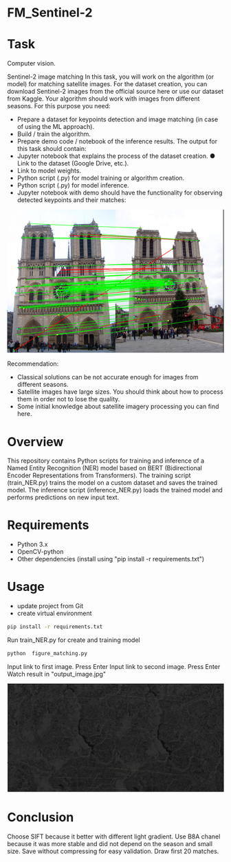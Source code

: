 # FM_Sentinel-2

# Task

Computer vision.

Sentinel-2 image matching In this task, you will work on the algorithm (or model) for matching satellite images. 
For the dataset creation, you can download Sentinel-2 images from the official source here or use our dataset from Kaggle. 
Your algorithm should work with images from different seasons. 
For this purpose you need: 
-  Prepare a dataset for keypoints detection and image matching (in case of using the ML approach). 
- Build / train the algorithm.
- Prepare demo code / notebook of the inference results. 
The output for this task should contain: 
- Jupyter notebook that explains the process of the dataset creation. ● Link to the dataset (Google Drive, etc.).
- Link to model weights. 
- Python script (.py) for model training or algorithm creation. 
- Python script (.py) for model inference. 
- Jupyter notebook with demo should have the functionality for observing detected keypoints and their matches:

![img_3.png](img_3.png)

 Recommendation: 
- Classical solutions can be not accurate enough for images from different seasons. 
- Satellite images have large sizes. 
You should think about how to process them in order not to lose the quality. 
- Some initial knowledge about satellite imagery processing you can find here.

# Overview
This repository contains Python scripts for training and inference of a Named Entity Recognition (NER) model based 
on BERT (Bidirectional Encoder Representations from Transformers). The training script (train_NER.py) trains the model
on a custom dataset and saves the trained model. The inference script (inference_NER.py) loads the trained model
and performs predictions on new input text.

# Requirements
- Python 3.x
- OpenCV-python
- Other dependencies (install using "pip install -r requirements.txt")

# Usage
- update project from Git
- create virtual environment

```bash
pip install -r requirements.txt
```
Run train_NER.py for create and training model
```bash
python  figure_matching.py
```
Input link to first image. Press Enter
Input link to second image. Press Enter
Watch result in "output_image.jpg"

![img_2.png](img_2.png)

# Conclusion

Choose SIFT because it better with different light gradient. 
Use B8A chanel because it was more stable and did not depend on the season and small size.
Save without compressing for easy validation. Draw first 20 matches.
